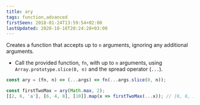 ```yaml
---
title: ary
tags: function,advanced
firstSeen: 2018-01-24T13:59:54+02:00
lastUpdated: 2020-10-18T20:24:28+03:00
---
```


Creates a function that accepts up to `n` arguments, ignoring any additional arguments.

- Call the provided function, `fn`, with up to `n` arguments, using `Array.prototype.slice(0, n)` and the spread operator (`...`).

```js
const ary = (fn, n) => (...args) => fn(...args.slice(0, n));
```

```js
const firstTwoMax = ary(Math.max, 2);
[[2, 6, 'a'], [6, 4, 8], [10]].map(x => firstTwoMax(...x)); // [6, 6, 10]
```
